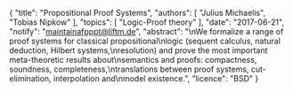 {
    "title": "Propositional Proof Systems",
    "authors": [
        "Julius Michaelis",
        "Tobias Nipkow"
    ],
    "topics": [
        "Logic-Proof theory"
    ],
    "date": "2017-06-21",
    "notify": "maintainafpppt@liftm.de",
    "abstract": "\nWe formalize a range of proof systems for classical propositional\nlogic (sequent calculus, natural deduction, Hilbert systems,\nresolution) and prove the most important meta-theoretic results about\nsemantics and proofs: compactness, soundness, completeness,\ntranslations between proof systems, cut-elimination, interpolation and\nmodel existence.",
    "licence": "BSD"
}